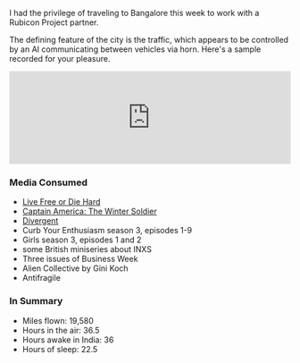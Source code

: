 I had the privilege of traveling to Bangalore this week to work with a Rubicon Project partner.

The defining feature of the city is the traffic, which appears to be controlled by an AI communicating between vehicles via horn. Here's a sample recorded for your pleasure.

<iframe width="100%" height="166" scrolling="no" frameborder="no" src="https://w.soundcloud.com/player/?url=https%3A//api.soundcloud.com/tracks/158208762&amp;color=ff5500&amp;auto_play=false&amp;hide_related=false&amp;show_comments=true&amp;show_user=true&amp;show_reposts=false"></iframe>

### Media Consumed
* [Live Free or Die Hard](http://www.imdb.com/title/tt0337978/)
* [Captain America: The Winter Soldier](http://www.imdb.com/title/tt1843866/)
* [Divergent](http://www.imdb.com/title/tt1840309/)
* Curb Your Enthusiasm season 3, episodes 1-9
* Girls season 3, episodes 1 and 2
* some British miniseries about INXS
* Three issues of Business Week
* Alien Collective by Gini Koch
* Antifragile

### In Summary
* Miles flown: 19,580
* Hours in the air: 36.5
* Hours awake in India: 36
* Hours of sleep: 22.5